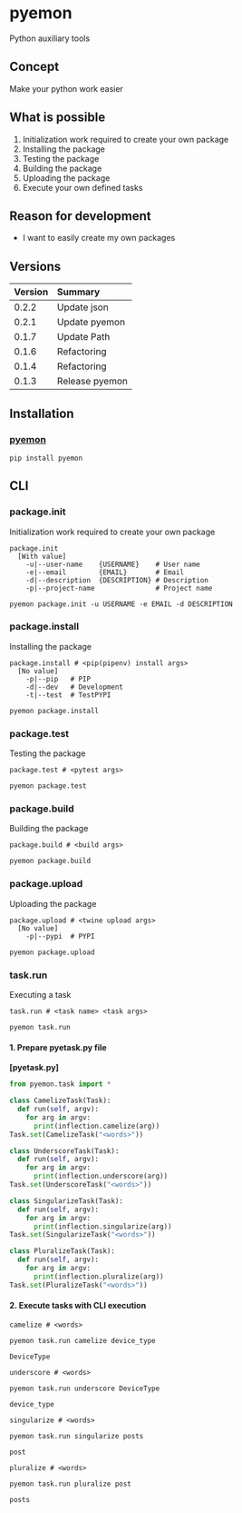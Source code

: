 # pyemon
Python auxiliary tools

## Concept
Make your python work easier

## What is possible
1. Initialization work required to create your own package
2. Installing the package
3. Testing the package
4. Building the package
5. Uploading the package
6. Execute your own defined tasks

## Reason for development
- I want to easily create my own packages

## Versions

|Version|Summary|
|:--|:--|
|0.2.2|Update json|
|0.2.1|Update pyemon|
|0.1.7|Update Path|
|0.1.6|Refactoring|
|0.1.4|Refactoring|
|0.1.3|Release pyemon|

## Installation
### [pyemon](https://pypi.org/project/pyemon/)
`pip install pyemon`

## CLI
### package.init
Initialization work required to create your own package

```
package.init
  [With value]
    -u|--user-name    {USERNAME}    # User name
    -e|--email        {EMAIL}       # Email
    -d|--description  {DESCRIPTION} # Description
    -p|--project-name               # Project name
```
`pyemon package.init -u USERNAME -e EMAIL -d DESCRIPTION`

### package.install
Installing the package

```
package.install # <pip(pipenv) install args>
  [No value]
    -p|--pip   # PIP
    -d|--dev   # Development
    -t|--test  # TestPYPI
```
`pyemon package.install`

### package.test
Testing the package

```
package.test # <pytest args>
```
`pyemon package.test`

### package.build
Building the package

```
package.build # <build args>
```
`pyemon package.build`

### package.upload
Uploading the package

```
package.upload # <twine upload args>
  [No value]
    -p|--pypi  # PYPI
```
`pyemon package.upload`

### task.run
Executing a task

```
task.run # <task name> <task args>
```
`pyemon task.run`

#### 1. Prepare pyetask.py file
**[pyetask.py]**
```python
from pyemon.task import *

class CamelizeTask(Task):
  def run(self, argv):
    for arg in argv:
      print(inflection.camelize(arg))
Task.set(CamelizeTask("<words>"))

class UnderscoreTask(Task):
  def run(self, argv):
    for arg in argv:
      print(inflection.underscore(arg))
Task.set(UnderscoreTask("<words>"))

class SingularizeTask(Task):
  def run(self, argv):
    for arg in argv:
      print(inflection.singularize(arg))
Task.set(SingularizeTask("<words>"))

class PluralizeTask(Task):
  def run(self, argv):
    for arg in argv:
      print(inflection.pluralize(arg))
Task.set(PluralizeTask("<words>"))
```

#### 2. Execute tasks with CLI execution

```
camelize # <words>
```
`pyemon task.run camelize device_type`
```
DeviceType
```

```
underscore # <words>
```
`pyemon task.run underscore DeviceType`
```
device_type
```

```
singularize # <words>
```
`pyemon task.run singularize posts`
```
post
```

```
pluralize # <words>
```
`pyemon task.run pluralize post`
```
posts
```

